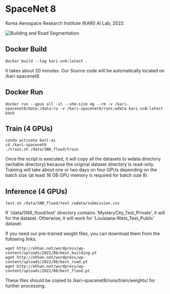 # SpaceNet 8

Korea Aerospace Research Institute (KARI) AI Lab, 2022.

![Building and Road Segmentation](./SpaceNet8_fig.PNG)

## Docker Build
```
docker build --tag kari-sn8:latest .
```

It takes about 20 minutes. Our Source code will be automatically located on /kari-spacenet8.

## Docker Run
```
docker run --gpus all -it --shm-size 4g --rm -v /kari-spacenet8/data:/data:ro -v /kari-spacenet8/runs:wdata kari-sn8:latest bash
```

## Train (4 GPUs)
```
conda activate kari-ai
cd /kari-spacenet8
./train.sh /data/SN8_flood/train
```
Once the script is executed, it will copy all the datasets to wdata directory (writable directory) because the original dataset directory is read-only.
Training will take about one or two days on four GPUs depending on the batch size (at least 16 GB GPU memory is required for batch size 8).

 
## Inference (4 GPUs)
```
test.sh /data/SN8_flood/test /wdata/submission.csv
```
If '/data/SN8_flood/test' directory contains 'MysteryCity_Test_Private', it will for the dataset. 
Otherwise, it will work for 'Louisiana-West_Test_Public' dataset.

If you need our pre-trained weight files, you can download them from the following links.

```
wget http://ohhan.net/wordpress/wp-content/uploads/2022/08/best_building.pt
wget http://ohhan.net/wordpress/wp-content/uploads/2022/08/best_road.pt 
wget http://ohhan.net/wordpress/wp-content/uploads/2022/08/best_flood.pt
```

These files should be copied to /kari-spacenet8/runs/train/weights/ for further processing.

